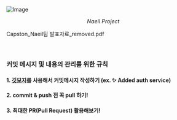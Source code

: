 ![Image](https://github.com/user-attachments/assets/f948992a-6b8c-4574-b579-b7dcbe0f99d2)


<div align="center"><em>Naeil Project</em></div>

Capston_Naeil팀 발표자료_removed.pdf
<br/><br/><br/>



### 커밋 메시지 및 내용의 관리를 위한 규칙
#### 1. [깃모지](https://gitmoji.dev)를 사용해서 커밋메시지 작성하기 (ex. ✨ Added auth service)
#### 2. commit & push 전 꼭 pull 하기!
#### 3. 최대한 PR(Pull Request) 활용해보기!
